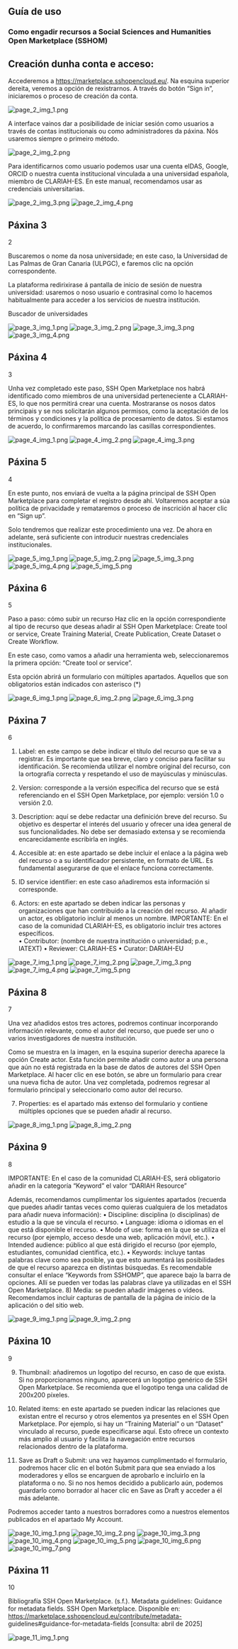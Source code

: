 ## Guía de uso 
### Como engadir recursos a  Social Sciences and Humanities Open Marketplace (SSHOM)

## Creación dunha conta e acceso: 
Accederemos a https://marketplace.sshopencloud.eu/. Na esquina superior dereita, 
veremos a opción de rexistrarnos. A través do botón “Sign in”, iniciaremos o proceso 
de creación da conta.  
 
 ![page_2_img_1.png](sshomp_images/page_2_img_1.png)
 
A interface vainos dar a posibilidade de iniciar sesión como usuarios a través de 
contas institucionais ou como administradores da páxina. Nós usaremos 
siempre o primeiro método.  
 
 ![page_2_img_2.png](sshomp_images/page_2_img_2.png)
 
Para identificarnos como usuario podemos usar una cuenta eIDAS, Google, ORCID o 
nuestra cuenta institucional vinculada a una universidad española, miembro de 
CLARIAH-ES. En este manual, recomendamos usar as credenciais universitarias.



![page_2_img_3.png](sshomp_images/page_2_img_3.png)
![page_2_img_4.png](sshomp_images/page_2_img_4.png)



## Páxina 3


2 
 
  
 
Buscaremos o nome da nosa universidade; en este caso, la Universidad de Las 
Palmas de Gran Canaria (ULPGC), e faremos clic na opción correspondente. 
 
 
La plataforma redirixirase á pantalla de inicio de sesión de nuestra universidad: 
usaremos o noso usuario e contrasinal como lo hacemos habitualmente para acceder 
a los servicios de nuestra institución. 
 
Buscador de universidades

![page_3_img_1.png](sshomp_images/page_3_img_1.png)
![page_3_img_2.png](sshomp_images/page_3_img_2.png)
![page_3_img_3.png](sshomp_images/page_3_img_3.png)
![page_3_img_4.png](sshomp_images/page_3_img_4.png)



## Páxina 4


3 
 
  
 
Unha vez completado este paso, SSH Open Marketplace nos habrá identificado como 
miembros de una universidad perteneciente a CLARIAH-ES, lo que nos permitirá crear 
una cuenta. Mostraranse os nosos datos principais y se nos solicitarán algunos 
permisos, como la aceptación de los términos y condiciones y la política de 
procesamiento de datos. Si estamos de acuerdo, lo confirmaremos marcando las 
casillas correspondientes.

![page_4_img_1.png](sshomp_images/page_4_img_1.png)
![page_4_img_2.png](sshomp_images/page_4_img_2.png)
![page_4_img_3.png](sshomp_images/page_4_img_3.png)



## Páxina 5


4 
 
En este punto, nos enviará de vuelta a la página principal de SSH Open Marketplace 
para completar el registro desde ahí. Voltaremos aceptar a súa política de privacidade 
y remataremos o proceso de inscrición al hacer clic en “Sign up”.  
 
 
 
 
 
Solo tendremos que realizar este procedimiento una vez. De ahora en adelante, será 
suficiente con introducir nuestras credenciales institucionales.

![page_5_img_1.png](sshomp_images/page_5_img_1.png)
![page_5_img_2.png](sshomp_images/page_5_img_2.png)
![page_5_img_3.png](sshomp_images/page_5_img_3.png)
![page_5_img_4.png](sshomp_images/page_5_img_4.png)
![page_5_img_5.png](sshomp_images/page_5_img_5.png)



## Páxina 6


5 
 
Paso a paso: cómo subir un recurso 
Haz clic en la opción correspondiente al tipo de recurso que deseas añadir al SSH 
Open Marketplace: Create tool or service, Create Training Material, Create Publication, 
Create Dataset o Create Workflow. 
 
En este caso, como vamos a añadir una herramienta web, seleccionaremos la primera 
opción: “Create tool or service”. 
 
Esta opción abrirá un formulario con múltiples apartados. Aquellos que son 
obligatorios están indicados con asterisco (*)

![page_6_img_1.png](sshomp_images/page_6_img_1.png)
![page_6_img_2.png](sshomp_images/page_6_img_2.png)
![page_6_img_3.png](sshomp_images/page_6_img_3.png)



## Páxina 7


6 
 
1) Label: en este campo se debe indicar el título del recurso que se va a registrar. Es 
importante que sea breve, claro y conciso para facilitar su identificación. Se 
recomienda utilizar el nombre original del recurso, con la ortografía correcta y 
respetando el uso de mayúsculas y minúsculas. 
 
2) Version: corresponde a la versión específica del recurso que se está referenciando 
en el SSH Open Marketplace, por ejemplo: versión 1.0 o versión 2.0.
 
3) Description: aquí se debe redactar una definición breve del recurso. Su objetivo es 
despertar el interés del usuario y ofrecer una idea general de sus funcionalidades. No 
debe ser demasiado extensa y se recomienda encarecidamente escribirla en inglés. 
 
4) Accesible at: en este apartado se debe incluir el enlace a la página web del recurso 
o a su identificador persistente, en formato de URL. Es fundamental asegurarse de 
que el enlace funciona correctamente.  
 
5) ID service identifier: en este caso añadiremos esta información si corresponde. 
 
6) Actors: en este apartado se deben indicar las personas y organizaciones que han 
contribuido a la creación del recurso. Al añadir un actor, es obligatorio incluir al 
menos un nombre. 
IMPORTANTE: En el caso de la comunidad CLARIAH-ES, es obligatorio incluir tres 
actores específicos.  
• 
Contributor: (nombre de nuestra institución o universidad; p.e., IATEXT) 
• 
Reviewer: CLARIAH-ES 
• 
Curator: DARIAH-EU

![page_7_img_1.png](sshomp_images/page_7_img_1.png)
![page_7_img_2.png](sshomp_images/page_7_img_2.png)
![page_7_img_3.png](sshomp_images/page_7_img_3.png)
![page_7_img_4.png](sshomp_images/page_7_img_4.png)
![page_7_img_5.png](sshomp_images/page_7_img_5.png)



## Páxina 8


7 
 
Una vez añadidos estos tres actores, podremos continuar incorporando información 
relevante, como el autor del recurso, que puede ser uno o varios investigadores de 
nuestra institución. 
 
Como se muestra en la imagen, en la esquina superior derecha aparece la opción 
Create actor. Esta función permite añadir como autor a una persona que aún no está 
registrada en la base de datos de autores del SSH Open Marketplace. Al hacer clic 
en ese botón, se abre un formulario para crear una nueva ficha de autor. Una vez 
completada, podremos regresar al formulario principal y seleccionarlo como autor 
del recurso. 
 
 
7) Properties: es el apartado más extenso del formulario y contiene múltiples opciones 
que se pueden añadir al recurso.

![page_8_img_1.png](sshomp_images/page_8_img_1.png)
![page_8_img_2.png](sshomp_images/page_8_img_2.png)



## Páxina 9


8 
 
IMPORTANTE: En el caso de la comunidad CLARIAH-ES, será obligatorio añadir en la 
categoría “Keyword” el valor “DARIAH Resource” 
 
Además, recomendamos cumplimentar los siguientes apartados (recuerda que 
puedes añadir tantas veces como quieras cualquiera de los metadatos para añadir 
nueva información): 
• 
Discipline: disciplina (o disciplinas) de estudio a la que se vincula el recurso. 
• 
Language: idioma o idiomas en el que está disponible el recurso. 
• 
Mode of use: forma en la que se utiliza el recurso (por ejemplo, acceso 
desde una web, aplicación móvil, etc.). 
• 
Intended audience: público al que está dirigido el recurso (por ejemplo, 
estudiantes, comunidad científica, etc.). 
• 
Keywords: incluye tantas palabras clave como sea posible, ya que esto 
aumentará las posibilidades de que el recurso aparezca en distintas 
búsquedas. Es recomendable consultar el enlace “Keywords from 
SSHOMP”, que aparece bajo la barra de opciones. Allí se pueden ver todas 
las palabras clave ya utilizadas en el SSH Open Marketplace. 
8) Media: se pueden añadir imágenes o vídeos. Recomendamos incluir capturas de 
pantalla de la página de inicio de la aplicación o del sitio web.

![page_9_img_1.png](sshomp_images/page_9_img_1.png)
![page_9_img_2.png](sshomp_images/page_9_img_2.png)



## Páxina 10


9 
 
9) Thumbnail: añadiremos un logotipo del recurso, en caso de que exista. Si no 
proporcionamos ninguno, aparecerá un logotipo genérico de SSH Open Marketplace. 
Se recomienda que el logotipo tenga una calidad de 200x200 píxeles. 
 
10) Related items: en este apartado se pueden indicar las relaciones que existan entre 
el recurso y otros elementos ya presentes en el SSH Open Marketplace. Por ejemplo, 
si hay un “Training Material” o un “Dataset” vinculado al recurso, puede especificarse 
aquí. Esto ofrece un contexto más amplio al usuario y facilita la navegación entre 
recursos relacionados dentro de la plataforma. 
 
11) Save as Draft o Submit: una vez hayamos cumplimentado el formulario, podremos 
hacer clic en el botón Submit para que sea enviado a los moderadores y ellos se 
encarguen de aprobarlo e incluirlo en la plataforma o no. Si no nos hemos decidido 
a publicarlo aún, podemos guardarlo como borrador al hacer clic en Save as Draft y 
acceder a él más adelante.  
 
 
Podremos acceder tanto a nuestros borradores como a nuestros elementos 
publicados en el apartado My Account.

![page_10_img_1.png](sshomp_images/page_10_img_1.png)
![page_10_img_2.png](sshomp_images/page_10_img_2.png)
![page_10_img_3.png](sshomp_images/page_10_img_3.png)
![page_10_img_4.png](sshomp_images/page_10_img_4.png)
![page_10_img_5.png](sshomp_images/page_10_img_5.png)
![page_10_img_6.png](sshomp_images/page_10_img_6.png)
![page_10_img_7.png](sshomp_images/page_10_img_7.png)



## Páxina 11


10 
 
 
Bibliografía 
SSH Open Marketplace. (s.f.). Metadata guidelines: Guidance for metadata fields. SSH Open 
Marketplace. Disponible en: https://marketplace.sshopencloud.eu/contribute/metadata-
guidelines#guidance-for-metadata-fields [consulta: abril de 2025]

![page_11_img_1.png](sshomp_images/page_11_img_1.png)